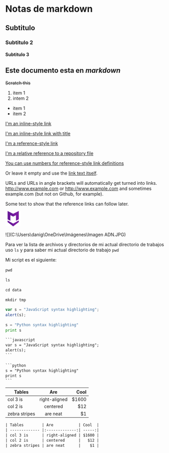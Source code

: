 # Notas de markdown

## Subtitulo

### Subtitulo 2

#### Subtitulo 3

## Este documento esta en **_markdown_**

~~Scratch this~~

1. item 1
2. intem 2

* item 1
* item 2

[I'm an inline-style link](https://www.google.com)

[I'm an inline-style link with title](https://www.google.com "Google's Homepage")

[I'm a reference-style link][Arbitrary case-insensitive reference text]

[I'm a relative reference to a repository file](../blob/master/LICENSE)

[You can use numbers for reference-style link definitions][1]

Or leave it empty and use the [link text itself].

URLs and URLs in angle brackets will automatically get turned into links. 
http://www.example.com or <http://www.example.com> and sometimes 
example.com (but not on Github, for example).

Some text to show that the reference links can follow later.

[arbitrary case-insensitive reference text]: https://www.mozilla.org
[1]: http://slashdot.org
[link text itself]: http://www.reddit.com

![alt text](https://github.com/adam-p/markdown-here/raw/master/src/common/images/icon48.png "Logo Title Text 1")

![](C:\Users\danig\OneDrive\Imágenes\Imagen ADN.JPG)

Para ver la lista de archivos y directorios de mi actual directorio de trabajos uso `ls` y para saber mi actual directorio de trabajo `pwd` 

Mi script es el siguiente:

```pwd```

```ls ```

```cd data ```

```mkdir tmp```

```javascript
var s = "JavaScript syntax highlighting";
alert(s);
```

```python
s = "Python syntax highlighting"
print s
```

```
​```javascript
var s = "JavaScript syntax highlighting";
alert(s);
​```
 
​```python
s = "Python syntax highlighting"
print s
​```
```

| Tables        |      Are      |  Cool |
| ------------- | :-----------: | ----: |
| col 3 is      | right-aligned | $1600 |
| col 2 is      |   centered    |   $12 |
| zebra stripes |   are neat    |    $1 |

```
| Tables        | Are           | Cool  |
| ------------- |:-------------:| -----:|
| col 3 is      | right-aligned | $1600 |
| col 2 is      | centered      |   $12 |
| zebra stripes | are neat      |    $1 |
```

